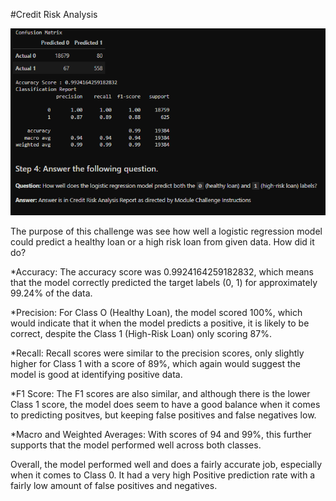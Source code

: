 #Credit Risk Analysis

![Matrix and Report](image.png)

The purpose of this challenge was see how well a logistic regression model could predict a healthy loan or a high risk loan from given data.  How did it do?

*Accuracy: The accuracy score was 0.9924164259182832, which means that the model correctly predicted the target labels (0, 1) for approximately 99.24% of the data.

*Precision: For Class O (Healthy Loan), the model scored 100%, which would indicate that it when the model predicts a positive, it is likely to be correct, despite the Class 1 (High-Risk Loan) only scoring 87%.

*Recall: Recall scores were similar to the precision scores, only slightly higher for Class 1 with a score of 89%, which again would suggest the model is good at identifying positive data.

*F1 Score: The F1 scores are also similar, and although there is the lower Class 1 score, the model does seem to have a good balance when it comes to predicting positves, but keeping false positives and false negatives low.

*Macro and Weighted Averages: With scores of 94 and 99%, this further supports that the model performed well across both classes.

Overall, the model performed well and does a fairly accurate job, especially when it comes to Class 0.  It had a very high Positive prediction rate with a fairly low amount of false positives and negatives. 
